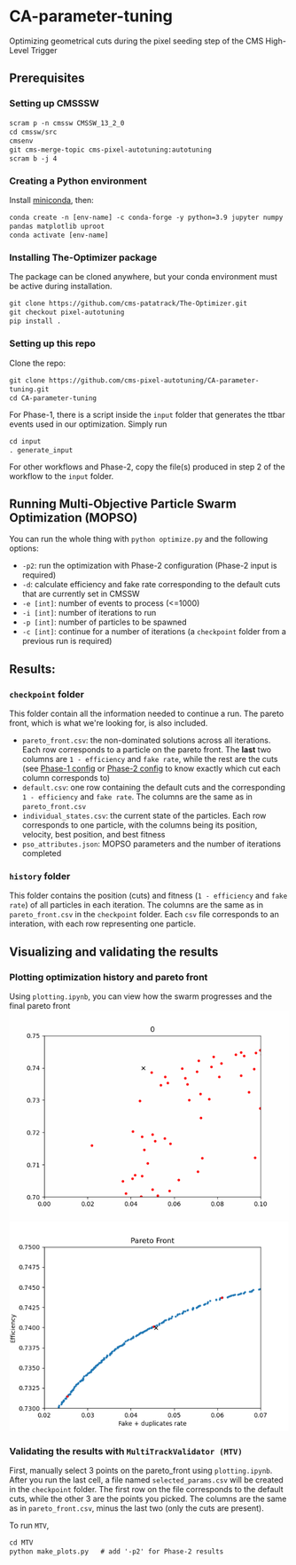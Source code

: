 # CA-parameter-tuning
Optimizing geometrical cuts during the pixel seeding step of the CMS High-Level Trigger
## Prerequisites
### Setting up CMSSSW
```
scram p -n cmssw CMSSW_13_2_0
cd cmssw/src
cmsenv
git cms-merge-topic cms-pixel-autotuning:autotuning
scram b -j 4
```
### Creating a Python environment
Install [miniconda](https://docs.conda.io/projects/miniconda/en/latest/), then:
```
conda create -n [env-name] -c conda-forge -y python=3.9 jupyter numpy pandas matplotlib uproot
conda activate [env-name]
```
### Installing The-Optimizer package
The package can be cloned anywhere, but your conda environment must be active during installation.
```
git clone https://github.com/cms-patatrack/The-Optimizer.git
git checkout pixel-autotuning
pip install .
```
### Setting up this repo
Clone the repo:
```
git clone https://github.com/cms-pixel-autotuning/CA-parameter-tuning.git
cd CA-parameter-tuning
```
For Phase-1, there is a script inside the `input` folder that generates the ttbar events used in our optimization. Simply run
```
cd input
. generate_input
```
For other workflows and Phase-2, copy the file(s) produced in step 2 of the workflow to the `input` folder.
## Running Multi-Objective Particle Swarm Optimization (MOPSO)
You can run the whole thing with `python optimize.py` and the following options:
- `-p2`: run the optimization with Phase-2 configuration (Phase-2 input is required)
- `-d`: calculate efficiency and fake rate corresponding to the default cuts that are currently set in CMSSW
- `-e [int]`: number of events to process (<=1000)
- `-i [int]`: number of iterations to run
- `-p [int]`: number of particles to be spawned
- `-c [int]`: continue for a number of iterations (a `checkpoint` folder from a previous run is required)
## Results:
### `checkpoint` folder
This folder contain all the information needed to continue a run. The pareto front, which is what we're looking for, is also included.
- `pareto_front.csv`: the non-dominated solutions across all iterations. Each row corresponds to a particle on the pareto front. The **last** two columns are `1 - efficiency` and `fake rate`, while the rest are the cuts (see [Phase-1 config](https://github.com/cms-pixel-autotuning/CA-parameter-tuning/blob/main/reconstruction.py#L129) or [Phase-2 config](https://github.com/cms-pixel-autotuning/CA-parameter-tuning/blob/main/reconstruction_phase2.py#L132) to know exactly which cut each column corresponds to)
- `default.csv`: one row containing the default cuts and the corresponding `1 - efficiency` and `fake rate`. The columns are the same as in `pareto_front.csv`
- `individual_states.csv`: the current state of the particles. Each row corresponds to one particle, with the columns being its position, velocity, best position, and best fitness
- `pso_attributes.json`: MOPSO parameters and the number of iterations completed
### `history` folder
This folder contains the position (cuts) and fitness (`1 - efficiency` and `fake rate`) of all particles in each iteration. The columns are the same as in `pareto_front.csv` in the `checkpoint` folder. Each `csv` file corresponds to an interation, with each row representing one particle.
## Visualizing and validating the results
### Plotting optimization history and pareto front
Using `plotting.ipynb`, you can view how the swarm progresses and the final pareto front
![history](https://raw.githubusercontent.com/cms-pixel-autotuning/optimization-results/main/phase1_1000_events/checkpoint/metrics.gif)
![pf](https://raw.githubusercontent.com/cms-pixel-autotuning/optimization-results/main/phase1_1000_events/checkpoint/pf.png)

### Validating the results with `MultiTrackValidator (MTV)`
First, manually select 3 points on the pareto_front using `plotting.ipynb`. After you run the last cell, a file named `selected_params.csv` will be created in the `checkpoint` folder. The first row on the file corresponds to the default cuts, while the other 3 are the points you picked. The columns are the same as in `pareto_front.csv`, minus the last two (only the cuts are present).

To run `MTV`,
```
cd MTV
python make_plots.py   # add '-p2' for Phase-2 results
```




